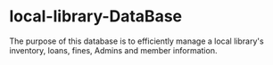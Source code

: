 # local-library-DataBase
The purpose of this database is to efficiently manage a local library's inventory, loans, fines, Admins and member information.
